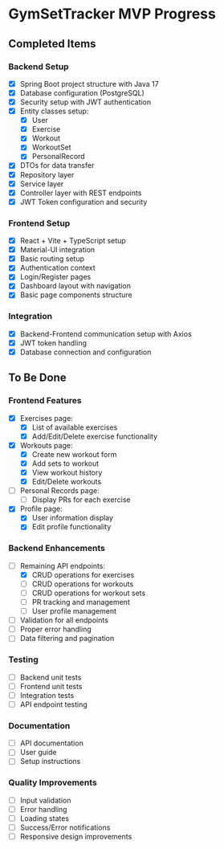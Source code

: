 # GymSetTracker MVP Progress

## Completed Items

### Backend Setup
- [x] Spring Boot project structure with Java 17
- [x] Database configuration (PostgreSQL)
- [x] Security setup with JWT authentication
- [x] Entity classes setup:
  - [x] User
  - [x] Exercise
  - [x] Workout
  - [x] WorkoutSet
  - [x] PersonalRecord
- [x] DTOs for data transfer
- [x] Repository layer
- [x] Service layer
- [x] Controller layer with REST endpoints
- [x] JWT Token configuration and security

### Frontend Setup
- [x] React + Vite + TypeScript setup
- [x] Material-UI integration
- [x] Basic routing setup
- [x] Authentication context
- [x] Login/Register pages
- [x] Dashboard layout with navigation
- [x] Basic page components structure

### Integration
- [x] Backend-Frontend communication setup with Axios
- [x] JWT token handling
- [x] Database connection and configuration

## To Be Done

### Frontend Features
- [x] Exercises page:
  - [x] List of available exercises
  - [x] Add/Edit/Delete exercise functionality
- [x] Workouts page:
  - [x] Create new workout form
  - [x] Add sets to workout
  - [x] View workout history
  - [x] Edit/Delete workouts
- [ ] Personal Records page:
  - [ ] Display PRs for each exercise
- [x] Profile page:
  - [x] User information display
  - [x] Edit profile functionality

### Backend Enhancements
- [ ] Remaining API endpoints:
  - [x] CRUD operations for exercises
  - [ ] CRUD operations for workouts
  - [ ] CRUD operations for workout sets
  - [ ] PR tracking and management
  - [ ] User profile management
- [ ] Validation for all endpoints
- [ ] Proper error handling
- [ ] Data filtering and pagination

### Testing
- [ ] Backend unit tests
- [ ] Frontend unit tests
- [ ] Integration tests
- [ ] API endpoint testing

### Documentation
- [ ] API documentation
- [ ] User guide
- [ ] Setup instructions

### Quality Improvements
- [ ] Input validation
- [ ] Error handling
- [ ] Loading states
- [ ] Success/Error notifications
- [ ] Responsive design improvements